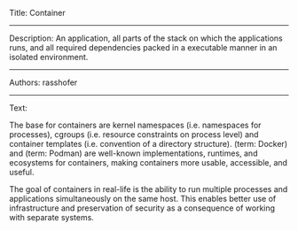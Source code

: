 Title: Container

-----

Description: An application, all parts of the stack on which the applications runs, and all required dependencies packed in a executable manner in an isolated environment.

-----

Authors: rasshofer

-----

Text:

The base for containers are kernel namespaces (i.e. namespaces for processes), cgroups (i.e. resource constraints on process level) and container templates (i.e. convention of a directory structure). (term: Docker) and (term: Podman) are well-known implementations, runtimes, and ecosystems for containers, making containers more usable, accessible, and useful.

The goal of containers in real-life is the ability to run multiple processes and applications simultaneously on the same host. This enables better use of infrastructure and preservation of security as a consequence of working with separate systems.
